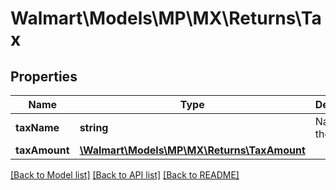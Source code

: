 # Walmart\Models\MP\MX\Returns\Tax

## Properties

Name | Type | Description | Notes
------------ | ------------- | ------------- | -------------
**taxName** | **string** | Name of the tax | [optional]
**taxAmount** | [**\Walmart\Models\MP\MX\Returns\TaxAmount**](TaxAmount.md) |  | [optional]


[[Back to Model list]](./) [[Back to API list]](../../../../../README.md#supported-apis) [[Back to README]](../../../../../README.md)
